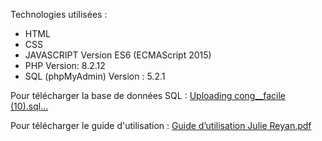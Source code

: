 
Technologies utilisées :
- HTML
- CSS
- JAVASCRIPT Version ES6 (ECMAScript 2015)
- PHP Version: 8.2.12
- SQL (phpMyAdmin) Version : 5.2.1

Pour télécharger la base de données SQL :
[Uploading cong__facile (10).sql…]()

Pour télécharger le guide d'utilisation :
[Guide d’utilisation Julie Reyan.pdf](https://github.com/user-attachments/files/20278876/Guide.d.utilisation.Julie.Reyan.pdf)
